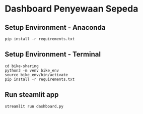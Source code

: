 # Dashboard Penyewaan Sepeda 

## Setup Environment - Anaconda
```
pip install -r requirements.txt
```

## Setup Environment - Terminal
```
cd bike-sharing
python3 -m venv bike_env
source bike_env/bin/activate
pip install -r requirements.txt
```

## Run steamlit app
```
streamlit run dashboard.py
```
